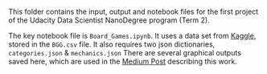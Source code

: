 This folder contains the input, output and notebook files for the first project of the Udacity Data Scientist NanoDegree program (Term 2).

The key notebook file is `Board_Games.ipynb`.
It uses a data set from [Kaggle](https://www.kaggle.com/mshepherd/board-games), stored in the `BGG.csv` file.
It also requires two json dictionaries, `categories.json` & `mechanics.json`
There are several graphical outputs saved here, which are used in the [Medium Post](https://medium.com/p/c31340859bef) describing this work.